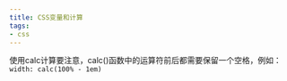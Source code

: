 ```yaml
---
title: CSS变量和计算
tags: 
- css
---
```

使用calc计算要注意，calc()函数中的运算符前后都需要保留一个空格，例如：`width: calc(100% - 1em)`